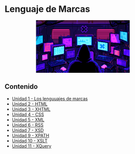# Lenguaje de Marcas

<div align=center>
<img src="../extras/pixel-jeff-matrix-s.gif" alt="me" width="60%">
</div>

## Contenido
- [Unidad 1 - Los lenguuajes de marcas](./unidad%2001/README.md)
- [Unidad 2 - HTML](./unidad%2002/README.md)
- [Unidad 3 - XHTML](./unidad%2003/README.md)
- [Unidad 4 - CSS](./unidad%2004/README.md)
- [Unidad 5 - XML](./unidad%2005/README.md)
- [Unidad 6 - RSS](./unidad%2006/README.md)
- [Unidad 7 - XSD](./unidad%2007/README.md)
- [Unidad 9 - XPATH](./unidad%2009/README.md)
- [Unidad 10 - XSLT](./unidad%2010/README.md)
- [Unidad 11 - XQuery](./unidad%2011/README.md)
